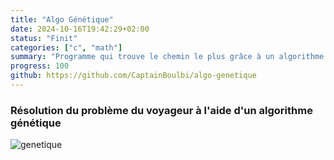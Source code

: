 ```yaml
---
title: "Algo Génétique"
date: 2024-10-16T19:42:29+02:00
status: "Finit"
categories: ["c", "math"]
summary: "Programme qui trouve le chemin le plus grâce à un algorithme génétique avec une interface graphique"
progress: 100
github: https://github.com/CaptainBoulbi/algo-genetique
---
```


### Résolution du problème du voyageur à l'aide d'un algorithme génétique

![genetique](/project/genetique.gif)

